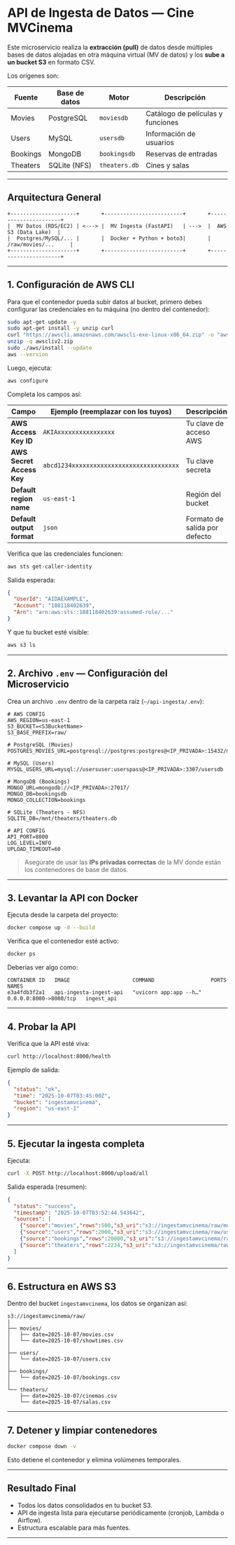 # API de Ingesta de Datos — Cine MVCinema

Este microservicio realiza la **extracción (pull)** de datos desde múltiples bases de datos alojadas en otra máquina virtual (MV de datos) y los **sube a un bucket S3** en formato CSV.

Los orígenes son:

| Fuente        | Base de datos | Motor    | Descripción |
|----------------|---------------|-----------|--------------|
| Movies         | PostgreSQL     | `moviesdb` | Catálogo de películas y funciones |
| Users          | MySQL          | `usersdb`  | Información de usuarios |
| Bookings       | MongoDB        | `bookingsdb` | Reservas de entradas |
| Theaters       | SQLite (NFS)   | `theaters.db` | Cines y salas |

---

## Arquitectura General

```
+---------------------+       +-------------------------+       +----------------------+
|  MV Datos (RDS/EC2) | <---> |  MV Ingesta (FastAPI)   | --->  |  AWS S3 (Data Lake)  |
|  Postgres/MySQL/... |       |  Docker + Python + boto3|       |  /raw/movies/...     |
+---------------------+       +-------------------------+       +----------------------+
```

---

## 1. Configuración de AWS CLI

Para que el contenedor pueda subir datos al bucket, primero debes configurar las credenciales en tu máquina (no dentro del contenedor):

```bash
sudo apt-get update -y
sudo apt-get install -y unzip curl
curl "https://awscli.amazonaws.com/awscli-exe-linux-x86_64.zip" -o "awscliv2.zip"
unzip -q awscliv2.zip
sudo ./aws/install --update
aws --version
```

Luego, ejecuta:

```bash
aws configure
```

Completa los campos así:

| Campo                     | Ejemplo (reemplazar con los tuyos)         | Descripción |
|----------------------------|--------------------------------------------|--------------|
| **AWS Access Key ID**      | `AKIAxxxxxxxxxxxxxxxx`                    | Tu clave de acceso AWS |
| **AWS Secret Access Key**  | `abcd1234xxxxxxxxxxxxxxxxxxxxxxxxxxxxxx`  | Tu clave secreta |
| **Default region name**    | `us-east-1`                               | Región del bucket |
| **Default output format**  | `json`                                    | Formato de salida por defecto |

Verifica que las credenciales funcionen:
```bash
aws sts get-caller-identity
```

Salida esperada:
```json
{
  "UserId": "AIDAEXAMPLE",
  "Account": "188118402639",
  "Arn": "arn:aws:sts::188118402639:assumed-role/..."
}
```

Y que tu bucket esté visible:
```bash
aws s3 ls
```

---

## 2. Archivo `.env` — Configuración del Microservicio

Crea un archivo `.env` dentro de la carpeta raíz (`~/api-ingesta/.env`):

```env
# AWS CONFIG
AWS_REGION=us-east-1
S3_BUCKET=<S3BucketName>
S3_BASE_PREFIX=raw/

# PostgreSQL (Movies)
POSTGRES_MOVIES_URL=postgresql://postgres:postgres@<IP_PRIVADA>:15432/moviesdb

# MySQL (Users)
MYSQL_USERS_URL=mysql://usersuser:userspass@<IP_PRIVADA>:3307/usersdb

# MongoDB (Bookings)
MONGO_URL=mongodb://<IP_PRIVADA>:27017/
MONGO_DB=bookingsdb
MONGO_COLLECTION=bookings

# SQLite (Theaters - NFS)
SQLITE_DB=/mnt/theaters/theaters.db

# API CONFIG
API_PORT=8000
LOG_LEVEL=INFO
UPLOAD_TIMEOUT=60
```

>  Asegúrate de usar las **IPs privadas correctas** de la MV donde están los contenedores de base de datos.

---

## 3. Levantar la API con Docker

Ejecuta desde la carpeta del proyecto:

```bash
docker compose up -d --build
```

Verifica que el contenedor esté activo:
```bash
docker ps
```

Deberías ver algo como:
```
CONTAINER ID   IMAGE                    COMMAND                  PORTS                    NAMES
e3a4fdb3f2a1   api-ingesta-ingest-api   "uvicorn app:app --h…"   0.0.0.0:8000->8000/tcp   ingest_api
```

---

## 4. Probar la API

Verifica que la API esté viva:
```bash
curl http://localhost:8000/health
```

Ejemplo de salida:
```json
{
  "status": "ok",
  "time": "2025-10-07T03:45:00Z",
  "bucket": "ingestamvcinema",
  "region": "us-east-1"
}
```

---

## 5. Ejecutar la ingesta completa

Ejecuta:
```bash
curl -X POST http://localhost:8000/upload/all
```

Salida esperada (resumen):
```json
{
  "status": "success",
  "timestamp": "2025-10-07T03:52:44.543642",
  "sources": [
    {"source":"movies","rows":500,"s3_uri":"s3://ingestamvcinema/raw/movies/..."},
    {"source":"users","rows":2000,"s3_uri":"s3://ingestamvcinema/raw/users/..."},
    {"source":"bookings","rows":20000,"s3_uri":"s3://ingestamvcinema/raw/bookings/..."},
    {"source":"theaters","rows":2234,"s3_uri":"s3://ingestamvcinema/raw/theaters/..."}
  ]
}
```

---

## 6. Estructura en AWS S3

Dentro del bucket `ingestamvcinema`, los datos se organizan así:

```
s3://ingestamvcinema/raw/
│
├── movies/
│   ├── date=2025-10-07/movies.csv
│   └── date=2025-10-07/showtimes.csv
│
├── users/
│   └── date=2025-10-07/users.csv
│
├── bookings/
│   └── date=2025-10-07/bookings.csv
│
└── theaters/
    ├── date=2025-10-07/cinemas.csv
    └── date=2025-10-07/salas.csv
```

---

## 7. Detener y limpiar contenedores

```bash
docker compose down -v
```

Esto detiene el contenedor y elimina volúmenes temporales.

---

## Resultado Final

- Todos los datos consolidados en tu bucket S3.
- API de ingesta lista para ejecutarse periódicamente (cronjob, Lambda o Airflow).
- Estructura escalable para más fuentes.

---
